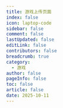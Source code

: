 ```yaml
---
title: 游戏上传页面
index: false
icon: laptop-code
sidebar: false
comment: false
lastUpdated: false
editLink: false
contributors: false
breadcrumb: true
category:
  - 游戏
author: false
pageInfo: false
toc: false
article: false
date: 2025-10-11
---
```


<GameUpload />